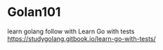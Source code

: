 # Golan101
 learn golang follow with Learn Go with tests https://studygolang.gitbook.io/learn-go-with-tests/
